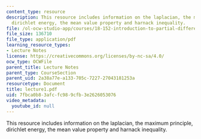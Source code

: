 ```yaml
---
content_type: resource
description: This resource includes information on the laplacian, the maximum principle,
  dirichlet energy, the mean value property and harnack inequality.
file: /ol-ocw-studio-app/courses/18-152-introduction-to-partial-differential-equations-fall-2005/7fbca0b83afcfc989cfb3e2626053076_lecture1.pdf
file_size: 136710
file_type: application/pdf
learning_resource_types:
- Lecture Notes
license: https://creativecommons.org/licenses/by-nc-sa/4.0/
ocw_type: OCWFile
parent_title: Lecture Notes
parent_type: CourseSection
parent_uid: 2a38a77e-a133-705c-7227-27043181253a
resourcetype: Document
title: lecture1.pdf
uid: 7fbca0b8-3afc-fc98-9cfb-3e2626053076
video_metadata:
  youtube_id: null
---
```

This resource includes information on the laplacian, the maximum principle, dirichlet energy, the mean value property and harnack inequality.
